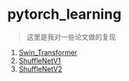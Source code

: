 # pytorch_learning
> 这里是我对一些论文做的复现  
1. <a href =https://github.com/karlmaji/pytorch_learning/Swin_transformer论文复现.ipynb>Swin_Transformer </a>  
2. <a href =https://github.com/karlmaji/pytorch_learning/ShuffleNetV1.ipynb>ShuffleNetV1 </a>
3. <a href =https://github.com/karlmaji/pytorch_learning/ShuffleNetV2.ipynb>ShuffleNetV2 </a>

